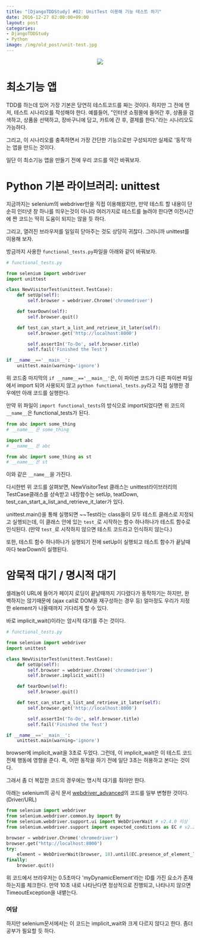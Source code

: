 ```yaml
---
title: "[DjangoTDDStudy] #02: UnitTest 이용해 기능 테스트 하기"
date: 2016-12-27 02:00:00+09:00
layout: post
categories:
- DjangoTDDStudy
- Python
image: /img/old_post/unit-test.jpg
---
```


<p align="center">
<img src="https://3.bp.blogspot.com/-k9Gxf_MV1Gg/Vnfrm5xSgxI/AAAAAAAAMMs/bicR-4BjnmU/s1600/unit-test.jpg" style="max-height:350px;" />
</p>

# 최소기능 앱

TDD를 하는데 있어 가장 기본은 당연히 테스트코드를 짜는 것이다. 하지만 그 전에 먼저, 테스트 시나리오를 작성해야 한다. 예를들어, "인터넷 쇼핑몰에 들어간 후, 상품을 검색하고, 상품을 선택하고, 장바구니에 담고, 카트에 간 후, 결제를 한다."라는 시나리오도 가능하다.

그리고, 이 시나리오를 충족하면서 가장 간단한 기능으로만 구성되지만 실제로 '동작'하는 앱을 만드는 것이다.

일단 이 최소기능 앱을 만들기 전에 우리 코드를 약간 바꿔보자.

# Python 기본 라이브러리: unittest

지금까지는 selenium의 webdriver만을 직접 이용해왔지만, 만약 테스트 할 내용이 단순히 인터넷 창 하나를 띄우는것이 아니라 여러가지로 테스트를 늘려야 한다면 이전시간에 짠 코드는 딱히 도움이 되지는 않을 듯 하다.

그리고, 열려진 브라우저를 일일히 닫아주는 것도 상당히 귀찮다. 그러니까 unittest를 이용해 보자.

방금까지 사용한 `functional_tests.py`파일을 아래와 같이 바꿔보자.

```python
# functional_tests.py

from selenium import webdriver
import unittest

class NewVisitorTest(unittest.TestCase):
    def setUp(self):
        self.browser = webdriver.Chrome('chromedriver')

    def tearDown(self):
        self.browser.quit()

    def test_can_start_a_list_and_retrieve_it_later(self):
        self.browser.get('http://localhost:8000')

        self.assertIn('To-Do', self.browser.title)
        self.fail('Finished the Test')

if __name__=='__main__':
    unittest.main(warning='ignore')
```

위 코드중 마지막의 `if __name__=='__main__'`은, 이 파이썬 코드가 다른 파이썬 파일에서 import 되어 사용되지 않고 `python functional_tests.py`라고 직접 실행한 경우에만 아래 코드를 실행한다.

만약 위 파일이 `import functional_tests`의 방식으로 import되었다면 위 코드의 `__name__`은 functional_tests가 된다.

```py
from abc import some_thing
# __name__ 은 some_thing

import abc
# __name__ 은 abc

from abc import some_thing as st
# __name__ 은 st
```

이와 같은 `__name__`을 가진다.

다시한번 위 코드를 살펴보면, NewVisitorTest 클래스는 unittest라이브러리의 TestCase클래스를 상속받고 내장함수는 setUp, teatDown, test_can_start_a_list_and_retrieve_it_later가 있다.

unittest.main()을 통해 실행되면 ~~Test라는 class들이 모두 테스트 클래스로 지정되고 실행되는데, 이 클래스 안에 있는 `test_`로 시작하는 함수 하나하나가 테스트 함수로 인식된다. (만약 `test_`로 시작하지 않으면 테스트 코드라고 인식하지 않는다.)

또한, 테스트 함수 하나하나가 실행되기 전에 setUp이 실행되고 테스트 함수가 끝날때 마다 tearDown이 실행된다.


# 암묵적 대기 / 명시적 대기

셀레늄이 URL에 들어가 페이지 로딩이 끝날때까지 기다렸다가 동작하기는 하지만, 완벽하지는 않기때문에 (ajax call로 DOM을 재구성하는 경우 등) 얼마정도 우리가 지정한 element가 나올때까지 기다리게 할 수 있다.

바로 implicit_wait()이라는 암시적 대기를 주는 것이다.

```python
# functional_tests.py

from selenium import webdriver
import unittest

class NewVisitorTest(unittest.TestCase):
    def setUp(self):
        self.browser = webdriver.Chrome('chromedriver')
        self.browser.implicit_wait(3)

    def tearDown(self):
        self.browser.quit()

    def test_can_start_a_list_and_retrieve_it_later(self):
        self.browser.get('http://localhost:8000')

        self.assertIn('To-Do', self.browser.title)
        self.fail('Finished the Test')

if __name__=='__main__':
    unittest.main(warning='ignore')
```

browser에 implicit_wait을 3초로 두었다.
그런데, 이 implicit_wait은 이 테스트 코드 전체 행동에 영향을 준다. 즉, 어떤 동작을 하기 전에 일단 3초는 허용하고 본다는 것이다.

그래서 좀 더 복잡한 코드의 경우에는 명시적 대기를 줘야만 한다.

아래는 selenium의 공식 문서 [webdriver_advanced](http://www.seleniumhq.org/docs/04_webdriver_advanced.jsp)의 코드를 일부 변형한 것이다.(Driver/URL)

```py
from selenium import webdriver
from selenium.webdriver.common.by import By
from selenium.webdriver.support.ui import WebDriverWait # v2.4.0 이상
from selenium.webdriver.support import expected_conditions as EC # v2.26.0 이상

browser = webdriver.Chrome('chromedriver')
browser.get("http://localhost:8000")
try:
    element = WebDriverWait(browser, 10).until(EC.presence_of_element_located((By.ID, "myDynamicElement")))
finally:
    browser.quit()
```

위 코드에서 브라우저는 0.5초마다 'myDynamicElement'라는 ID를 가진 요소가 존재하는지를 체크한다. 만약 10초 내로 나타난다면 정상적으로 진행되고, 나타나지 않으면 TimeoutException을 내뱉는다.

### 여담
하지만 selenium문서에서는 이 코드는 implicit_wait와 크게 다르지 않다고 한다. 좀더 공부가 필요할 듯 하다.


